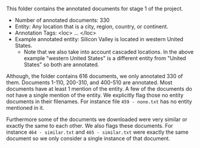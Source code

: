 This folder contains the annotated documents for stage 1 of the project.

- Number of annotated documents: 330
- Entity: Any location that is a city, region, country, or continent.
- Annotation Tags: \<loc> ... \</loc>
- Example annotated entity: <loc>Silicon Valley</loc> is located in <loc>western <loc>United States</loc></loc>. 
    * Note that we also take into account cascaded locations. In the above example "western United States" is a different entity from "United States" so both are annotated.

Although, the folder contains 616 documents, we only annotated 330 of them. Documents 1-110, 200-310, and 400-510 are annotated. Most documents have at least 1 mention of the entity. A few of the documents do not have a single mention of the entity. We explicitly flag those no entity documents in their filenames. For instance file `459 - none.txt` has no entity mentioned in it.

Furthermore some of the documents we downloaded were very similar or exactly the same to each other. We also flags these documents. For instance `464 - similar.txt` and `465 - similar.txt` were exactly the same document so we only consider a single instance of that document.

